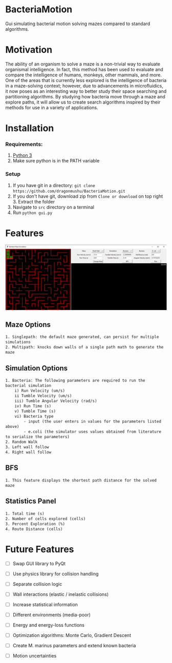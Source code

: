 # BacteriaMotion
Gui simulating bacterial motion solving mazes compared to standard algorithms.

# Motivation
The ability of an organism to solve a maze is a non-trivial way to evaluate organismal intelligence. In fact, this method has been used to evaluate and compare the intelligence of humans, monkeys, other mammals, and more. One of the areas that is currently less explored is the intelligence of bacteria in a maze-solving context; however, due to advancements in microfluidics, it now poses as an interesting way to better study their space searching and partitioning algorithms. By studying how bacteria move through a maze and explore paths, it will allow us to create search algorithms inspired by their methods for use in a variety of applications. 

# Installation

### Requirements:
1. [Python 3](https://www.python.org/downloads/) 
2. Make sure python is in the PATH variable

### Setup
1. If you have git in a directory: `git clone https://github.com/dragonmushu/BacteriaMotion.git`  
2. If you don't have git, download zip from `Clone or download` on top right
    3. Extract the folder
3. Navigate to `src` directory on a terminal
4. Run `python gui.py`

# Features

![Example E.Coli Run](images/ecoli_example.png)

## Maze Options
    1. Singlepath: the default maze generated, can persist for multiple simulations
    2. Multipath: knocks down walls of a single path math to generate the maze

## Simulation Options
    1. Bacteria: The following parameters are required to run the bacterial simulation
        i) Run Velocity (um/s)
        ii Tumble Velocity (um/s)
        iii) Tumble Angular Velocity (rad/s)
        iv) Run Time (s)
        v) Tumble Time (s) 
        vi) Bacteria type
            - input (the user enters in values for the parameters listed above)
            - e.coli (the simulator uses values obtained from literature to serialize the parameters)
    2. Random Walk
    3. Left wall follow
    4. Right wall follow
    
## BFS
    1. This feature displays the shortest path distance for the solved maze

## Statistics Panel
    1. Total time (s)
    2. Number of cells explored (cells)
    3. Percent Exploration (%)
    4. Route Distance (cells)

# Future Features

- [ ] Swap GUI library to PyQt
- [ ] Use physics library for collision handling
- [ ] Separate collision logic
- [ ] Wall interactions (elastic / inelastic collisions)
- [ ] Increase statistical information
- [ ] Different environments (media-poor)
- [ ] Energy and energy-loss functions
- [ ] Optimization algorithms: Monte Carlo, Gradient Descent
- [ ] Create M. marinus parameters and extend known bacteria
- [ ] Motion uncertainties

